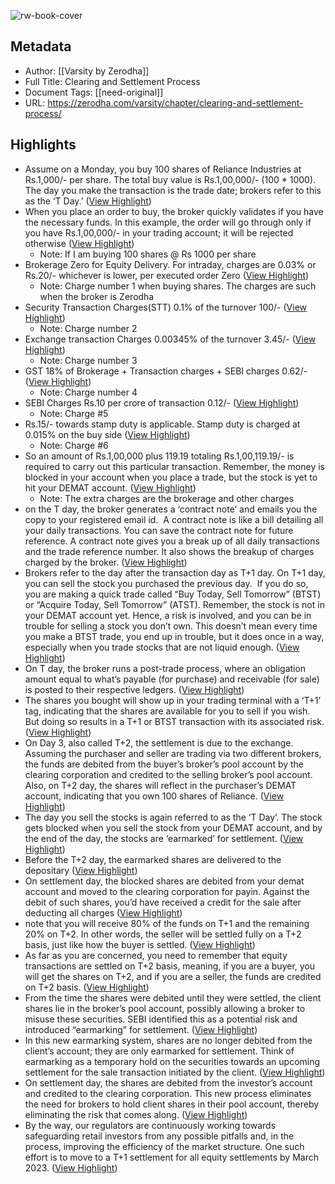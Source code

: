 ![rw-book-cover](http://zerodha.com/varsity/wp-content/uploads/2014/09/Ch10title.jpg)

## Metadata
- Author: [[Varsity by Zerodha]]
- Full Title: Clearing and Settlement Process
- Document Tags: [[need-original]] 
- URL: https://zerodha.com/varsity/chapter/clearing-and-settlement-process/

## Highlights
- Assume on a Monday, you buy 100 shares of Reliance Industries at Rs.1,000/- per share. The total buy value is Rs.1,00,000/- (100 * 1000). The day you make the transaction is the trade date; brokers refer to this as the ‘T Day.’ ([View Highlight](https://read.readwise.io/read/01h1h3whxq75wkvdyz60g82wjq))
- When you place an order to buy, the broker quickly validates if you have the necessary funds. In this example, the order will go through only if you have Rs.1,00,000/- in your trading account; it will be rejected otherwise ([View Highlight](https://read.readwise.io/read/01h1h3pbybd8w8gt1yyz7ys42h))
    - Note: If I am buying 100 shares @ Rs 1000 per share
- Brokerage Zero for Equity Delivery. For intraday, charges are 0.03% or Rs.20/- whichever is lower, per executed order Zero ([View Highlight](https://read.readwise.io/read/01h1h3sdc8yzwgrd0z8dwxf30r))
    - Note: Charge number 1 when buying shares.
      The charges are such when the broker is Zerodha
- Security Transaction Charges(STT) 0.1% of the turnover 100/- ([View Highlight](https://read.readwise.io/read/01h1h3t4kbbjqbhw1y6kpb4yrq))
    - Note: Charge number 2
- Exchange transaction Charges 0.00345% of the turnover 3.45/- ([View Highlight](https://read.readwise.io/read/01h1h3tax4yf54j0yk35yb0dd4))
    - Note: Charge number 3
- GST 18% of Brokerage + Transaction charges + SEBI charges 0.62/- ([View Highlight](https://read.readwise.io/read/01h1h3tmefy6cvzkgj33dwpcty))
    - Note: Charge number 4
- SEBI Charges Rs.10 per crore of transaction 0.12/- ([View Highlight](https://read.readwise.io/read/01h1h3tvxj6ma9b33h10wd5rpk))
    - Note: Charge #5
- Rs.15/- towards stamp duty is applicable. Stamp duty is charged at 0.015% on the buy side ([View Highlight](https://read.readwise.io/read/01h1h3vc9pv5w8dqdkyb4qfmhd))
    - Note: Charge #6
- So an amount of Rs.1,00,000 plus 119.19 totaling Rs.1,00,119.19/- is required to carry out this particular transaction. Remember, the money is blocked in your account when you place a trade, but the stock is yet to hit your DEMAT account. ([View Highlight](https://read.readwise.io/read/01h1h3qg8yzkpz1710j1j6xy05))
    - Note: The extra charges are the brokerage and other charges
- on the T day, the broker generates a ‘contract note’ and emails you the copy to your registered email id.  A contract note is like a bill detailing all your daily transactions. You can save the contract note for future reference. A contract note gives you a break up of all daily transactions and the trade reference number. It also shows the breakup of charges charged by the broker. ([View Highlight](https://read.readwise.io/read/01h1h3x66t5dcxh6032xg6sc9r))
- Brokers refer to the day after the transaction day as T+1 day. On T+1 day, you can sell the stock you purchased the previous day.  If you do so, you are making a quick trade called “Buy Today, Sell Tomorrow” (BTST) or “Acquire Today, Sell Tomorrow” (ATST). Remember, the stock is not in your DEMAT account yet. Hence, a risk is involved, and you can be in trouble for selling a stock you don’t own. This doesn’t mean every time you make a BTST trade, you end up in trouble, but it does once in a way, especially when you trade stocks that are not liquid enough. ([View Highlight](https://read.readwise.io/read/01h1h3ydn1rxkzm69zpqr08ffd))
- On T day, the broker runs a post-trade process, where an obligation amount equal to what’s payable (for purchase) and receivable (for sale) is posted to their respective ledgers. ([View Highlight](https://read.readwise.io/read/01h1h40p7zy8y0x592za1y5e2h))
- The shares you bought will show up in your trading terminal with a ‘T+1’ tag, indicating that the shares are available for you to sell if you wish. But doing so results in a T+1 or BTST transaction with its associated risk. ([View Highlight](https://read.readwise.io/read/01h1h40tgvmcyamcjends2xn0e))
- On Day 3, also called T+2, the settlement is due to the exchange. Assuming the purchaser and seller are trading via two different brokers, the funds are debited from the buyer’s broker’s pool account by the clearing corporation and credited to the selling broker’s pool account. Also, on T+2 day, the shares will reflect in the purchaser’s DEMAT account, indicating that you own 100 shares of Reliance. ([View Highlight](https://read.readwise.io/read/01h1h41jambr5dwvpavfd1qsxj))
- The day you sell the stocks is again referred to as the ‘T Day’. The stock gets blocked when you sell the stock from your DEMAT account, and by the end of the day, the stocks are ‘earmarked’ for settlement. ([View Highlight](https://read.readwise.io/read/01h1h426c8sdjtd9taqqnzsk67))
- Before the T+2 day, the earmarked shares are delivered to the depositary ([View Highlight](https://read.readwise.io/read/01h1h43teq0vxxeh963s1xgh0m))
- On settlement day, the blocked shares are debited from your demat account and moved to the clearing corporation for payin. Against the debit of such shares, you’d have received a credit for the sale after deducting all charges ([View Highlight](https://read.readwise.io/read/01h1h442rnbxg88nek854kn8v3))
- note that you will receive 80% of the funds on T+1 and the remaining 20% on T+2. In other words, the seller will be settled fully on a T+2 basis, just like how the buyer is settled. ([View Highlight](https://read.readwise.io/read/01h1h447szvr6qpamdpbf5ryfk))
- As far as you are concerned, you need to remember that equity transactions are settled on T+2 basis, meaning, if you are a buyer, you will get the shares on T+2, and if you are a seller, the funds are credited on T+2 basis. ([View Highlight](https://read.readwise.io/read/01h1h44bhxe9gyzbqbw8qmdbmh))
- From the time the shares were debited until they were settled, the client shares lie in the broker’s pool account, possibly allowing a broker to misuse these securities. SEBI identified this as a potential risk and introduced “earmarking” for settlement. ([View Highlight](https://read.readwise.io/read/01h1h4702k03bgjzevgj6cf8wj))
- In this new earmarking system, shares are no longer debited from the client’s account; they are only earmarked for settlement. Think of earmarking as a temporary hold on the securities towards an upcoming settlement for the sale transaction initiated by the client. ([View Highlight](https://read.readwise.io/read/01h1h473ew7jby7sas7bhqt0ds))
- On settlement day, the shares are debited from the investor’s account and credited to the clearing corporation. This new process eliminates the need for brokers to hold client shares in their pool account, thereby eliminating the risk that comes along. ([View Highlight](https://read.readwise.io/read/01h1h48cyp8sc7yqy58bva70p0))
- By the way, our regulators are continuously working towards safeguarding retail investors from any possible pitfalls and, in the process, improving the efficiency of the market structure. One such effort is to move to a T+1 settlement for all equity settlements by March 2023. ([View Highlight](https://read.readwise.io/read/01h1h483q8nph383qpd3wdq5d3))
